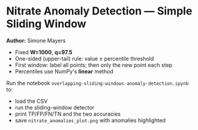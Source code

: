 # Nitrate Anomaly Detection — Simple Sliding Window

**Author:** Simone Mayers

- Fixed **W=1000**, **q=97.5**
- One-sided (upper-tail) rule: value ≥ percentile threshold
- First window: label all points; then only the new point each step
- Percentiles use NumPy's **linear** method

Run the notebook `overlapping-sliding-windows-anomaly-detection.ipynb` to:
- load the CSV
- run the sliding-window detector
- print TP/FP/FN/TN and the two accuracies
- save `nitrate_anomalies_plot.png` with anomalies highlighted
